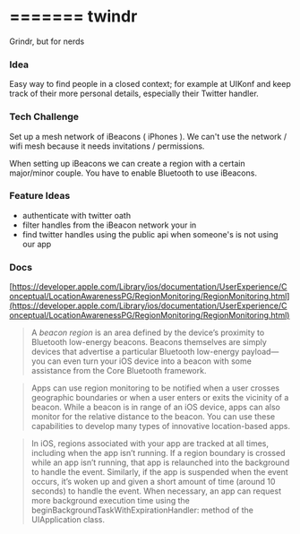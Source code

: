 =======
twindr
======

Grindr, but for nerds

### Idea

Easy way to find people in a closed context; for example at UIKonf
and keep track of their more personal details, especially their Twitter handler.

### Tech Challenge

Set up a mesh network of iBeacons ( iPhones ).
We can't use the network / wifi mesh because it needs invitations / permissions.

When setting up iBeacons we can create a region with a certain major/minor couple.
You have to enable Bluetooth to use iBeacons.

### Feature Ideas

- authenticate with twitter oath
- filter handles from the iBeacon network your in
- find twitter handles using the public api when someone's is not using our app

### Docs

[https://developer.apple.com/Library/ios/documentation/UserExperience/Conceptual/LocationAwarenessPG/RegionMonitoring/RegionMonitoring.html](https://developer.apple.com/Library/ios/documentation/UserExperience/Conceptual/LocationAwarenessPG/RegionMonitoring/RegionMonitoring.html)

> A *beacon region* is an area defined by the device’s proximity to Bluetooth low-energy beacons. Beacons themselves are simply devices that advertise a particular Bluetooth low-energy payload—you can even turn your iOS device into a beacon with some assistance from the Core Bluetooth framework.

> Apps can use region monitoring to be notified when a user crosses geographic boundaries or when a user enters or exits the vicinity of a beacon. While a beacon is in range of an iOS device, apps can also monitor for the relative distance to the beacon. You can use these capabilities to develop many types of innovative location-based apps.

> In iOS, regions associated with your app are tracked at all times, including when the app isn’t running. If a region boundary is crossed while an app isn’t running, that app is relaunched into the background to handle the event. Similarly, if the app is suspended when the event occurs, it’s woken up and given a short amount of time (around 10 seconds) to handle the event. When necessary, an app can request more background execution time using the beginBackgroundTaskWithExpirationHandler: method of the UIApplication class.
